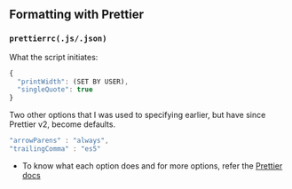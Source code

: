 ## Formatting with Prettier
### `prettierrc(.js/.json)`
What the script initiates:
```js
{
  "printWidth": (SET BY USER),
  "singleQuote": true
}
```
Two other options that I was used to specifying earlier, but have since Prettier v2, become defaults. 
```js
"arrowParens" : "always",
"trailingComma" : "es5"
```
- To know what each option does and for more options, refer the [Prettier docs](https://prettier.io/docs/en/options.html)